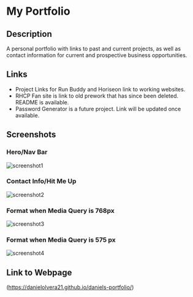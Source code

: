 # My Portfolio

## Description

A personal portfolio with links to past and current projects, as well as contact information
for current and prospective business opportunities.

## Links

- Project Links for Run Buddy and Horiseon link to working websites.
- RHCP Fan site is link to old prework that has since been deleted. README is available.
- Password Generator is a future project. Link will be updated once available.

## Screenshots

### Hero/Nav Bar

![screenshot1](https://user-images.githubusercontent.com/83250389/119244565-2f847900-bb2f-11eb-8df1-cc34834eaea9.png)

### Contact Info/Hit Me Up

![screenshot2](https://user-images.githubusercontent.com/83250389/119244585-50e56500-bb2f-11eb-836c-b55284a3a20d.png)

### Format when Media Query is 768px

![screenshot3](https://user-images.githubusercontent.com/83250389/119244648-e7b22180-bb2f-11eb-87da-bffcb150d0cf.png)

### Format when Media Query is 575 px

![screenshot4](https://user-images.githubusercontent.com/83250389/119268092-985f0600-bbae-11eb-8fdf-3306ea137e7c.png)

## Link to Webpage

(https://danielolvera21.github.io/daniels-portfolio/)
